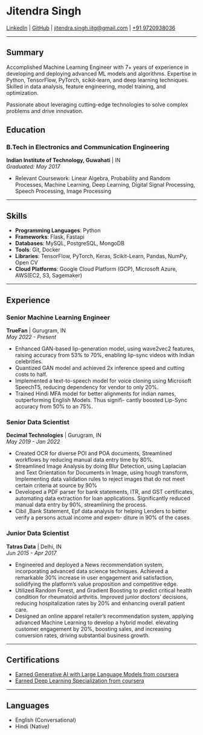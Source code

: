 # Jitendra Singh 

[LinkedIn](https://www.linkedin.com/in/jitendraiitg/) | [GitHub](https://github.com/jitendrasinghiitg) | [jitendra.singh.iitg@gmail.com](mailto:jitendra.singh.iitg@gmail.com) | [+91 9720938036](tel:+919720938036)

---

## Summary

Accomplished Machine Learning Engineer with 7+ years of experience in developing and deploying advanced ML models and algorithms. Expertise in Python, TensorFlow, PyTorch, scikit-learn, and deep learning techniques. Skilled in data analysis, feature engineering, model training, and optimization. 

Passionate about leveraging cutting-edge technologies to solve complex problems and drive innovation.


## Education

### B.Tech in Electronics and Communication Engineering
**Indian Institute of Technology, Guwahati** | IN  
*Graduated: May 2017*

- Relevant Coursework: Linear Algebra, Probability and Random Processes,  Machine Learning, Deep Learning, Digital Signal Processing, Speech Processing, Image Processing

---

## Skills

- **Programming Languages**: Python
- **Frameworks**: Flask, Fastapi
- **Databases**: MySQL, PostgreSQL, MongoDB
- **Tools**: Git, Docker
- **Libraries**: TensorFlow, PyTorch, Keras, Scikit-Learn, Pandas, NumPy, Open CV 
- **Cloud Platforms**: Google Cloud Platform (GCP), Microsoft Azure, AWS(EC2, S3, Sagemaker)

---

## Experience

### Senior Machine Learning Engineer
**TrueFan** | Gurugram, IN  
*May 2022 - Present*

- Enhanced GAN-based lip-generation model, using wave2vec2 features, raising accuracy from 53% to 70%, enabling lip-sync videos with Indian celebrities.
- Quantized GAN model and achieved 2x inference speed and cutting costs to half.
- Implemented a text-to-speech model for voice cloning using Microsoft SpeechT5, reducing dependency for vendor
to only 20%.
- Trained Hindi MFA model for better alignments for indian names, outperforming English Models. Thus signifi-
cantly boosted Lip-Sync accuracy from 50% to an 75%.

### Senior Data Scientist
**Decimal Technologies** | Gurugram, IN  
*May 2019 - Jan 2022*

- Created OCR for diverse POI and POA documents, Streamlined workflows by reducing manual data entry time by 80%.
- Streamlined Image Analysis by doing Blur Detection, using Laplacian and Text Orientation for Documents in Image, using hough transform, Implementing data validation rules to reject images that do not meet certain criteria at source by 90%
- Developed a PDF parser for bank statements, ITR, and GST certificates, automating data extraction for loan applications. Significantly reduced manual data entry by 90%, streamlining the process.
- Cibil ,Bank Statement, Epf data analysis for helping Lenders to better verify a persons actual income and expen- diture in 90% of the cases.

### Junior Data Scientist
**Tatras Data** | Delhi, IN  
*Jun 2015 - Apr 2017*

- Engineered and deployed a News recommendation system, incorporating advanced data science techniques. Achieved a remarkable 30% increase in user engagement and satisfaction, solidifying the platform’s value proposition and competitive edge.
- Utilized Random Forest, and Gradient Boosting to predict critical health condition for rheumatoid arthritis. Improved junior doctors’ decisions, reducing hospitalization rates by 20% and enhancing overall patient care.
- Designed an online apparel retailer’s recommendation system, applying advanced Machine Learning to develop a hybrid model. elevating customer engagement by 20%, boosting sales, and increasing conversion rates, driving substantial business growth.

---


## Certifications

- [Earned Generative AI with Large Language Models from coursera](https://www.coursera.org/account/accomplishments/verify/8P3TXC4C7JZW/)
- [Earned Deep Learning Specialization from coursera](https://www.coursera.org/account/accomplishments/specialization/VZAR3464D325/)

---

## Languages

- English (Conversational)
- Hindi (Native)
